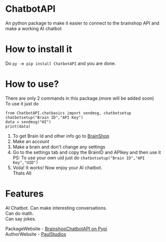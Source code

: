 # ChatbotAPI  
 An python package to make it easier to connect to the brainshop API and make a working AI chatbot  
 
 # How to install it  
 Do `py -m pip install ChatbotAPI` and you are done.  
 
 # How to use?  
 There are only 2 commands in this package.(more will be added soon)  
 To use it just do  
 ```
 from ChatbotAPI.chatbasics import sendmsg, chatbotsetup  
 chatbotsetup("Brain ID","API Key")  
 data = sendmsg("HI")  
 print(data)  
 ```
 1. To get Brain Id and other info go to [BrainShop](https://brainshop.ai)  
 2. Make an account  
 3. Make a brain and don't change any settings  
 4. Go to the settings tab and copy the BrainID and APIkey and then use it  
    PS: To use your own uid just do `chatbotsetup("Brain ID","API Key","UID")`  
 5. Voila! It works! Now enjoy your AI chatbot.  
 Thats All  
 
 # Features
 AI Chatbot. Can make interesting conversations.  
 Can do math.  
 Can say jokes.  


 PackageWebsite - [BrainshopChatbotAPI on Pypi](https://pypi.org/project/BrainshopChatbotAPI/)  
 AuthorWebsite - [PaulStudios](https://paulstudios.great-site.net)  

